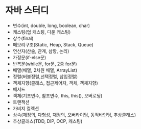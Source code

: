 # 자바 스터디

- 변수(int, double, long, boolean, char)
- 캐스팅(업 캐스팅, 다운 캐스팅)
- 상수(final)
- 메모리구조(Static, Heap, Stack, Queue)
- 연산자(산술, 관계, 삼항, 논리)
- 가정문(if-else문)
- 반복문(while문, for문, 2중 for문)
- 배열(배열, 2차원 배열, ArrayList)
- 정렬(버블정렬,선택정렬, 삽입정렬)
- 객체지향(클래스, 접근제어자, 객체, 객체지향)
- 메서드
- 객체(기초변수, 참조변수, this, this(), 오버로딩)
- 트랜잭션
- 가비지 컬렉션
- 상속(재정의, 다형성, 재정의, 오버라이딩, 동적바인딩, 추상클래스)
- 추상클래스(TDD, DIP, OCP, 캐스팅)